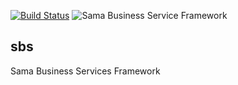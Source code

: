 [![Build Status](https://travis-ci.com/samaq-ai/cdn.svg?branch=master)](https://travis-ci.com/samaq-ai/cdn)
![Sama Business Service Framework](https://github.com/samaq-ai/cdn/workflows/Sama%20Business%20Service%20Framework/badge.svg?branch=master)
## sbs
Sama Business Services Framework


